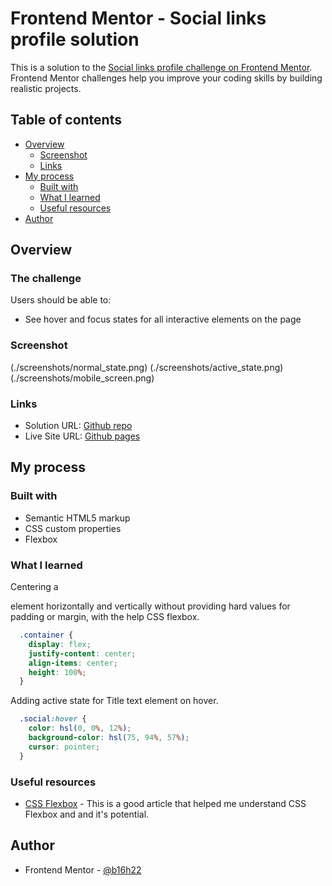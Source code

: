 # Frontend Mentor - Social links profile solution

This is a solution to the [Social links profile challenge on Frontend Mentor](https://www.frontendmentor.io/challenges/social-links-profile-UG32l9m6dQ). Frontend Mentor challenges help you improve your coding skills by building realistic projects. 

## Table of contents

- [Overview](#overview)
  - [Screenshot](#screenshot)
  - [Links](#links)
- [My process](#my-process)
  - [Built with](#built-with)
  - [What I learned](#what-i-learned)
  - [Useful resources](#useful-resources)
- [Author](#author)

## Overview

### The challenge

Users should be able to:

- See hover and focus states for all interactive elements on the page

### Screenshot

(./screenshots/normal_state.png)
(./screenshots/active_state.png)
(./screenshots/mobile_screen.png)

### Links

- Solution URL: [Github repo](https://github.com/b16h22/social_links_profile_solution)
- Live Site URL: [Github pages](https://b16h22.github.io/social_links_profile_solution/)

## My process

### Built with

- Semantic HTML5 markup
- CSS custom properties
- Flexbox

### What I learned

Centering a <div> element horizontally and vertically without providing hard values for padding or margin, with the help CSS flexbox.

```css
  .container {
    display: flex;
    justify-content: center;
    align-items: center;
    height: 100%;
  }
```
Adding active state for Title text element on hover.

```css
  .social:hover {
    color: hsl(0, 0%, 12%);
    background-color: hsl(75, 94%, 57%); 
    cursor: pointer;   
  }
```

### Useful resources

- [CSS Flexbox](https://www.w3schools.com/css/css3_flexbox_container.asp) - This is a good article that helped me understand CSS Flexbox and and it's potential.

## Author

- Frontend Mentor - [@b16h22](https://www.frontendmentor.io/profile/b16h22)